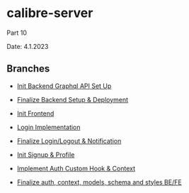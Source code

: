 # calibre-server
Part 10

Date: 4.1.2023

## Branches

- [Init Backend Graphql API Set Up](https://github.com/aiotrope/calibre-server/tree/10.1)

- [Finalize Backend Setup & Deployment](https://github.com/aiotrope/calibre-server/tree/10.4)

- [Init Frontend](https://github.com/aiotrope/calibre-server/tree/10.5)

- [Login Implementation](https://github.com/aiotrope/calibre-server/tree/10.7)

- [Finalize Login/Logout & Notification](https://github.com/aiotrope/calibre-server/tree/10.8)

- [Init Signup & Profile](https://github.com/aiotrope/calibre-server/tree/10.9)

- [Implement Auth Custom Hook & Context](https://github.com/aiotrope/calibre-server/tree/10.10)

- [Finalize auth, context, models, schema and styles BE/FE](https://github.com/aiotrope/calibre-server/tree/10.12)
